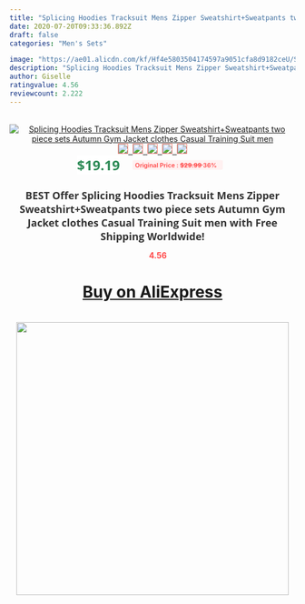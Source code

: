 ```yaml
---
title: "Splicing Hoodies Tracksuit Mens Zipper Sweatshirt+Sweatpants two piece sets Autumn Gym Jacket clothes Casual Training Suit men"
date: 2020-07-20T09:33:36.892Z
draft: false
categories: "Men's Sets"

image: "https://ae01.alicdn.com/kf/Hf4e5803504174597a9051cfa8d9182ceU/Splicing-Hoodies-Tracksuit-Mens-Zipper-Sweatshirt-Sweatpants-two-piece-sets-Autumn-Gym-Jacket-clothes-Casual-Training.jpg"
description: "Splicing Hoodies Tracksuit Mens Zipper Sweatshirt+Sweatpants two piece sets Autumn Gym Jacket clothes Casual Training Suit men"
author: Giselle
ratingvalue: 4.56
reviewcount: 2.222
---
```

<br>
<div style="text-align: center;">
<a href="https://s.click.aliexpress.com/e/_A7xDxR" target="_blank" rel="nofollow noopener noreferrer"><img alt="Splicing Hoodies Tracksuit Mens Zipper Sweatshirt+Sweatpants two piece sets Autumn Gym Jacket clothes Casual Training Suit men" class="magnifier-image" src="https://ae01.alicdn.com/kf/Hf4e5803504174597a9051cfa8d9182ceU/Splicing-Hoodies-Tracksuit-Mens-Zipper-Sweatshirt-Sweatpants-two-piece-sets-Autumn-Gym-Jacket-clothes-Casual-Training.jpg_640x640.jpg">
<br>
<img style="border:1px solid salmon" src="https://ae01.alicdn.com/kf/Hf4e5803504174597a9051cfa8d9182ceU/Splicing-Hoodies-Tracksuit-Mens-Zipper-Sweatshirt-Sweatpants-two-piece-sets-Autumn-Gym-Jacket-clothes-Casual-Training.jpg_120x120.jpg">&nbsp;&nbsp;<img style="border:1px solid salmon" src="https://ae01.alicdn.com/kf/Hdd635a554af844a2bb4c3ce0763b2356U/Splicing-Hoodies-Tracksuit-Mens-Zipper-Sweatshirt-Sweatpants-two-piece-sets-Autumn-Gym-Jacket-clothes-Casual-Training.jpg_120x120.jpg">&nbsp;&nbsp;<img style="border:1px solid salmon" src="https://ae01.alicdn.com/kf/H0f681e40c876476cb3917f8311c6661cH/Splicing-Hoodies-Tracksuit-Mens-Zipper-Sweatshirt-Sweatpants-two-piece-sets-Autumn-Gym-Jacket-clothes-Casual-Training.jpg_120x120.jpg">&nbsp;&nbsp;<img style="border:1px solid salmon" src="https://ae01.alicdn.com/kf/H41ef169f05334d22b97caf28f9898664I/Splicing-Hoodies-Tracksuit-Mens-Zipper-Sweatshirt-Sweatpants-two-piece-sets-Autumn-Gym-Jacket-clothes-Casual-Training.jpg_120x120.jpg">&nbsp;&nbsp;<img style="border:1px solid salmon" src="https://ae01.alicdn.com/kf/H7a16eea7472c405da8d3fe95d6a173cbK/Splicing-Hoodies-Tracksuit-Mens-Zipper-Sweatshirt-Sweatpants-two-piece-sets-Autumn-Gym-Jacket-clothes-Casual-Training.jpg_120x120.jpg"></a></div><br0>
<div style="text-align: center;"><span style="background-color: white; border: 0px; box-sizing: border-box; color: seagreen; display: inline-block; font-family: &quot;open sans&quot; , &quot;arial&quot; , &quot;helvetica&quot; , sans-serif , &quot;heiti&quot;; font-size: 24px; font-stretch: inherit; font-weight: 700; line-height: inherit; margin: 0px 10px 0px 0px; padding: 0px; vertical-align: middle;">$19.19 </span>
<span style="background: rgb(255 , 241 , 241); border-radius: 3px; border: 0px; box-sizing: border-box; color: #ff4747; display: inline-block; font-family: inherit; font-size: 12px; font-stretch: inherit; font-style: inherit; font-variant: inherit; font-weight: 600; line-height: inherit; margin: 0px; padding: 2px 5px; transform: scale(0.9); vertical-align: middle;">Original Price : <b style="text-decoration: line-through;">$29.99 </b> 36%&nbsp;&nbsp;</span></div>
<h1 style="color: #333333; display: inline-block; font-family: &quot;open sans&quot; , &quot;arial&quot; , &quot;helvetica&quot; , sans-serif , &quot;heiti&quot;; font-size: 18px; font-stretch: inherit; font-weight: 700; text-align: center;">BEST Offer Splicing Hoodies Tracksuit Mens Zipper Sweatshirt+Sweatpants two piece sets Autumn Gym Jacket clothes Casual Training Suit men with Free Shipping Worldwide!</h1>
<div style="color: #ff4747; text-align: center;">
<img src="https://4.bp.blogspot.com/-M0ZcTcb-5uY/XleCXlxnR4I/AAAAAAAAAEc/OrjgMkXV1oMQFaCRZj5HQwOCBcu3w1FegCPcBGAYYCw/s1600/star.png" style="height: 15px;">&nbsp;<b>4.56</b></div>
<div class="button_cont" align="center"><a class="buynow_a" href="https://s.click.aliexpress.com/e/_A7xDxR" target="_blank" rel="nofollow noopener noreferrer"><H1>Buy on AliExpress</H1></a></div><br>
<div class="separator" style="clear: both; text-align: center;">
<img src="https://lh3.googleusercontent.com/-pTy5HemUv9M/XlePHvY0dAI/AAAAAAAAAE4/0nX5iRUoIWY8eMW9Dpxeirr157OZliDIgCLcBGAsYHQ/s1600/badge.gif" width="480">
</div>
